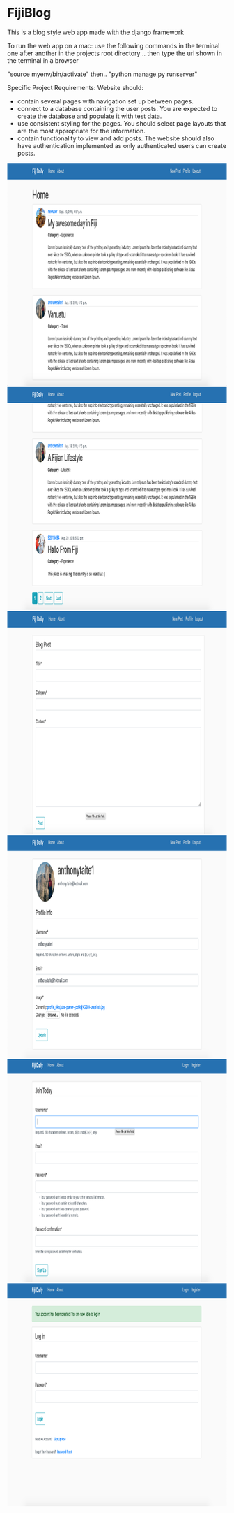 # FijiBlog

This is a blog style web app made with the django framework 

To run the web app on a mac:
use the following commands in the terminal one after another in the projects root directory ..
then type the url shown in the terminal in a browser

"source myenv/bin/activate" then..
"python manage.py runserver"


Specific Project Requirements:
Website should:
- contain several pages with navigation set up between pages.
- connect to a database containing the user posts. You are expected to create the database and populate it with test data.
- use consistent styling for the pages. You should select page layouts that are the most appropriate for the information.
- contain functionality to view and add posts. The website should also have authentication implemented as only 
  authenticated users can create posts.
  
<img src="images/home1.png" width="1000" height="510">
<img src="images/home2.png" width="1000" height="510">
<img src="images/newpost.png" width="1000" height="510">
<img src="images/profile.png" width="1000" height="510">
<img src="images/register.png" width="1000" height="510">
<img src="images/registered.png" width="1000" height="510">
